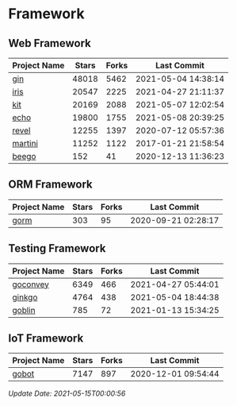 # Framework

## Web Framework
| Project Name | Stars | Forks | Last Commit |
| ------------ | ----- | ----- | ----------- |
| [gin](https://github.com/gin-gonic/gin) | 48018 | 5462 | 2021-05-04 14:38:14 |
| [iris](https://github.com/kataras/iris) | 20547 | 2225 | 2021-04-27 21:11:37 |
| [kit](https://github.com/go-kit/kit) | 20169 | 2088 | 2021-05-07 12:02:54 |
| [echo](https://github.com/labstack/echo) | 19800 | 1755 | 2021-05-08 20:39:25 |
| [revel](https://github.com/revel/revel) | 12255 | 1397 | 2020-07-12 05:57:36 |
| [martini](https://github.com/go-martini/martini) | 11252 | 1122 | 2017-01-21 21:58:54 |
| [beego](https://github.com/astaxie/beego) | 152 | 41 | 2020-12-13 11:36:23 |

## ORM Framework
| Project Name | Stars | Forks | Last Commit |
| ------------ | ----- | ----- | ----------- |
| [gorm](https://github.com/jinzhu/gorm) | 303 | 95 | 2020-09-21 02:28:17 |

## Testing Framework
| Project Name | Stars | Forks | Last Commit |
| ------------ | ----- | ----- | ----------- |
| [goconvey](https://github.com/smartystreets/goconvey) | 6349 | 466 | 2021-04-27 05:44:01 |
| [ginkgo](https://github.com/onsi/ginkgo) | 4764 | 438 | 2021-05-04 18:44:38 |
| [goblin](https://github.com/franela/goblin) | 785 | 72 | 2021-01-13 15:34:25 |

## IoT Framework
| Project Name | Stars | Forks | Last Commit |
| ------------ | ----- | ----- | ----------- |
| [gobot](https://github.com/hybridgroup/gobot) | 7147 | 897 | 2020-12-01 09:54:44 |

*Update Date: 2021-05-15T00:00:56*